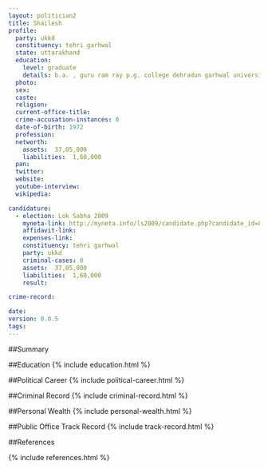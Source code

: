```yaml
---
layout: politician2
title: Shailesh
profile: 
  party: ukkd
  constituency: tehri garhwal
  state: uttarakhand
  education: 
    level: graduate
    details: b.a. , guru ram ray p.g. college dehradun garhwal university-1992
  photo: 
  sex: 
  caste: 
  religion: 
  current-office-title: 
  crime-accusation-instances: 0
  date-of-birth: 1972
  profession: 
  networth: 
    assets:  37,05,000
    liabilities:  1,60,000
  pan: 
  twitter: 
  website: 
  youtube-interview: 
  wikipedia: 

candidature: 
  - election: Lok Sabha 2009
    myneta-link: http://myneta.info/ls2009/candidate.php?candidate_id=8226
    affidavit-link: 
    expenses-link: 
    constituency: tehri garhwal 
    party: ukkd
    criminal-cases: 0
    assets:  37,05,000
    liabilities:  1,60,000
    result:  

crime-record: 

date: 
version: 0.0.5
tags: 
---
```

##Summary


##Education
{% include education.html %}


##Political Career
{% include political-career.html %}


##Criminal Record
{% include criminal-record.html %}


##Personal Wealth
{% include personal-wealth.html %}


##Public Office Track Record
{% include track-record.html %}


##References


{% include references.html %}